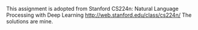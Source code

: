 This assignment is adopted from Stanford CS224n: Natural Language Processing with Deep Learning 
http://web.stanford.edu/class/cs224n/ 
The solutions are mine. 
